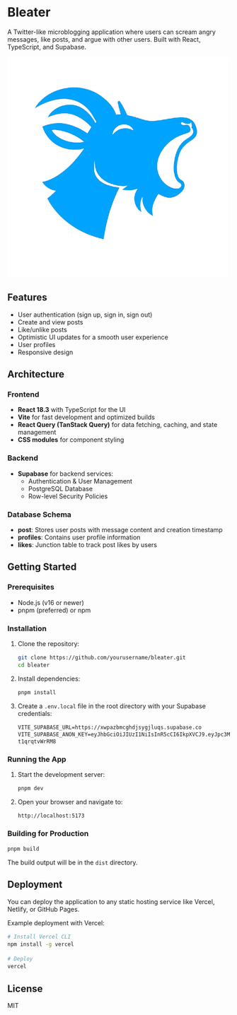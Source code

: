 # Bleater

A Twitter-like microblogging application where users can scream angry messages, like posts, and argue with other users. Built with React, TypeScript, and Supabase.

![Bleater Logo](/public/logo.png)

## Features

- User authentication (sign up, sign in, sign out)
- Create and view posts
- Like/unlike posts
- Optimistic UI updates for a smooth user experience
- User profiles
- Responsive design

## Architecture

### Frontend

- **React 18.3** with TypeScript for the UI
- **Vite** for fast development and optimized builds
- **React Query (TanStack Query)** for data fetching, caching, and state management
- **CSS modules** for component styling

### Backend

- **Supabase** for backend services:
  - Authentication & User Management
  - PostgreSQL Database
  - Row-level Security Policies

### Database Schema

- **post**: Stores user posts with message content and creation timestamp
- **profiles**: Contains user profile information
- **likes**: Junction table to track post likes by users

## Getting Started

### Prerequisites

- Node.js (v16 or newer)
- pnpm (preferred) or npm

### Installation

1. Clone the repository:

   ```bash
   git clone https://github.com/yourusername/bleater.git
   cd bleater
   ```

2. Install dependencies:

   ```bash
   pnpm install
   ```

3. Create a `.env.local` file in the root directory with your Supabase credentials:

   ```
   VITE_SUPABASE_URL=https://xwpazbmcghdjsygjluqs.supabase.co
   VITE_SUPABASE_ANON_KEY=eyJhbGciOiJIUzI1NiIsInR5cCI6IkpXVCJ9.eyJpc3MiOiJzdXBhYmFzZSIsInJlZiI6Inh3cGF6Ym1jZ2hkanN5Z2psdXFzIiwicm9sZSI6ImFub24iLCJpYXQiOjE3NTA4Mzg1OTcsImV4cCI6MjA2NjQxNDU5N30.5BYCp5TB4haOzin3bwJXS6xzx3WzqR-t1qrqtvWrRM8
   ```

### Running the App

1. Start the development server:

   ```bash
   pnpm dev
   ```

2. Open your browser and navigate to:
   ```
   http://localhost:5173
   ```

### Building for Production

```bash
pnpm build
```

The build output will be in the `dist` directory.

## Deployment

You can deploy the application to any static hosting service like Vercel, Netlify, or GitHub Pages.

Example deployment with Vercel:

```bash
# Install Vercel CLI
npm install -g vercel

# Deploy
vercel
```

## License

MIT
